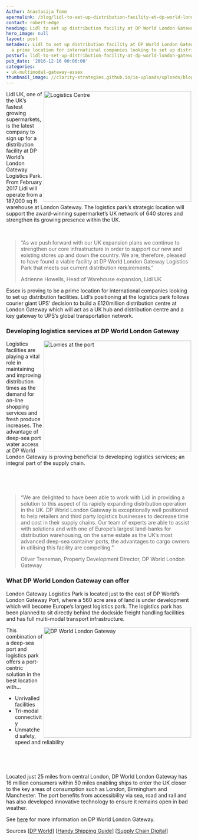 ```yaml
---
Author: Anastasija Tomm
apermalink: /blog/lidl-to-set-up-distribution-facility-at-dp-world-london-gateway
contact: robert-edge
heading: Lidl to set up distribution facility at DP World London Gateway
hero_image: null
layout: post
metadesc: Lidl to set up distribution facility at DP World London Gateway. Essex is
  a prime location for international companies looking to set up distribution facilities
posturl: lidl-to-set-up-distribution-facility-at-dp-world-london-gateway
pub_date: '2016-12-16 00:00:00'
categories:
- uk-multimodal-gateway-essex
thumbnail_image: //clarity-strategies.github.io/ie-uploads/uploads/blog/DPWorld_165.jpg
---
```


<p><a href='http://www.londongateway.com/news/press-releases/lidl-uk-establish-distribution-operations-dp-world-london-gateway-logistics-park/' target='_blank'><img alt='Logistics Centre' src='//clarity-strategies.github.io/ie-uploads/uploads/about/Press_release_image_700.jpg' style='width: 400px; height: 300px; margin-left: 2px; margin-right: 2px; float: right;'/></a>Lidl UK, one of the UK’s fastest growing supermarkets, is the latest company to sign up for a distribution facility at DP World’s London Gateway Logistics Park. From February 2017 Lidl will operate from a 187,000 sq ft warehouse at London Gateway. The logistics park’s strategic location will support the award-winning supermarket’s UK network of 640 stores and strengthen its growing presence within the UK.</p><p> </p><blockquote><p>“As we push forward with our UK expansion plans we continue to strengthen our core infrastructure in order to support our new and existing stores up and down the country. We are, therefore, pleased to have found a viable facility at DP World London Gateway Logistics Park that meets our current distribution requirements.”</p><p>Adrienne Howells, Head of Warehouse expansion, Lidl UK</p></blockquote><p>Essex is proving to be a prime location for international companies looking to set up distribution facilities. Lidl’s positioning at the logistics park follows courier giant UPS’ decision to build a £120million distribution centre at London Gateway which will act as a UK hub and distribution centre and a key gateway to UPS’s global transportation network.</p><h3>Developing logistics services at DP World London Gateway</h3><p><img alt='Lorries at the port' src='//clarity-strategies.github.io/ie-uploads/uploads/about/maxresdefault-1_Cropped.jpg' style='width: 400px; height: 300px; margin-left: 2px; margin-right: 2px; float: right;'/>Logistics facilities are playing a vital role in maintaining and improving distribution times as the demand for on-line shopping services and fresh produce increases. The advantage of deep-sea port water access at DP World London Gateway is proving beneficial to developing logistics services; an integral part of the supply chain.</p><p> </p><p> </p><blockquote><p>“We are delighted to have been able to work with Lidl in providing a solution to this aspect of its rapidly expanding distribution operation in the UK. DP World London Gateway is exceptionally well positioned to help retailers and third party logistics businesses to decrease time and cost in their supply chains. Our team of experts are able to assist with solutions and with one of Europe’s largest land-banks for distribution warehousing, on the same estate as the UK’s most advanced deep-sea container ports, the advantages to cargo owners in utilising this facility are compelling.”</p><p>Oliver Treneman, Property Development Director, DP World London Gateway</p></blockquote><h3>What DP World London Gateway can offer</h3><p>London Gateway Logistics Park is located just to the east of DP World’s London Gateway Port, where a 560 acre area of land is under development which will become Europe’s largest logistics park. The logistics park has been planned to sit directly behind the dockside freight handling facilities and has full multi-modal transport infrastructure.</p><p><img alt='DP World London Gateway' src='//clarity-strategies.github.io/ie-uploads/uploads/about/DP_World_400.jpg' style='width: 400px; height: 299px; margin-left: 2px; margin-right: 2px; float: right;'/>This combination of a deep-sea port and logistics park offers a port-centric solution in the best location with…</p><ul><li>Unrivalled facilities</li><li>Tri-modal connectivity</li><li>Unmatched safety, speed and reliability</li></ul><p> </p><p> </p><p>Located just 25 miles from central London, DP World London Gateway has 16 million consumers within 50 miles enabling ships to enter the UK closer to the key areas of consumption such as London, Birmingham and Manchester. The port benefits from accessibility via sea, road and rail and has also developed innovative technology to ensure it remains open in bad weather.</p><p>See <a href='http://investessex.co.uk/studies/place-studies/london-gateway-port' target='_blank'>here</a> for more information on DP World London Gateway.</p><p>Sources [<a href='http://www.londongateway.com/' target='_blank'>DP World</a>] [<a href='http://www.handyshippingguide.com/shipping-news/dp-worlds-deep-water-container-port-logistics-park-boost-as-lidl-to-open-new-distribution-centre_7639' target='_blank'>Handy Shipping Guide</a>] [<a href='http://www.supplychaindigital.com/warehousing/4573/Lidl-UK-sets-up-shop-at-the-London-Gateway' target='_blank'>Supply Chain Digital</a>]</p>